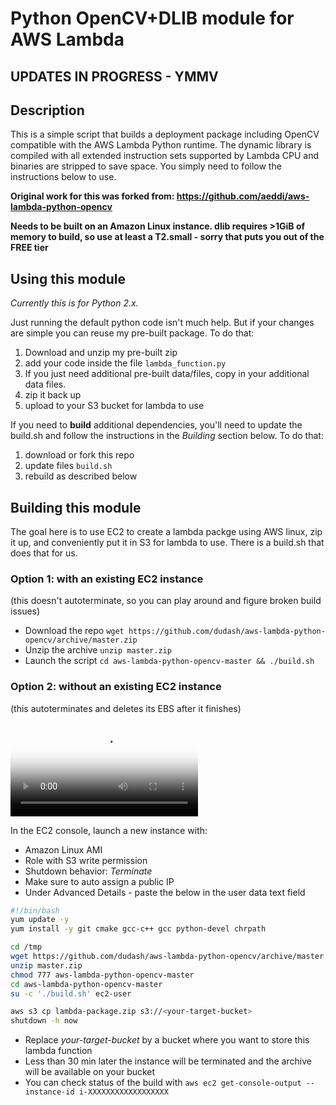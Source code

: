 # Python OpenCV+DLIB module for AWS Lambda

## UPDATES IN PROGRESS - YMMV

## Description
This is a simple script that builds a deployment package including OpenCV compatible with the AWS Lambda Python runtime. The dynamic library is compiled with all extended instruction sets supported by Lambda CPU and binaries are stripped to save space. You simply need to follow the instructions below to use.

**Original work for this was forked from: https://github.com/aeddi/aws-lambda-python-opencv**

**Needs to be built on an Amazon Linux instance. dlib requires >1GiB of memory to build, so use at least a T2.small - sorry that puts you out of the FREE tier**

## Using this module
*Currently this is for Python 2.x.*

Just running the default python code isn't much help.  But if your changes are simple you can reuse my pre-built package.  To do that:
1) Download and unzip my pre-built zip
2) add your code inside the file `lambda_function.py`
3) If you just need additional pre-built data/files, copy in your additional data files.
4) zip it back up
5) upload to your S3 bucket for lambda to use

If you need to **build** additional dependencies, you'll need to update the build.sh and follow the instructions in the *Building* section below.  To do that: 
1) download or fork this repo
2) update files `build.sh`
3) rebuild as described below


## Building this module
The goal here is to use EC2 to create a lambda packge using AWS linux, zip it up, and conveniently put it in S3 for lambda to use.  There is a build.sh that does that for us.

### Option 1: with an existing EC2 instance
(this doesn't autoterminate, so you can play around and figure broken build issues)

- Download the repo `wget https://github.com/dudash/aws-lambda-python-opencv/archive/master.zip`
- Unzip the archive `unzip master.zip`
- Launch the script `cd aws-lambda-python-opencv-master && ./build.sh`


### Option 2: without an existing EC2 instance
(this autoterminates and deletes its EBS after it finishes)

<video src=".screenshots/buildwithEC2.mp4" poster=".screenshots/buildwithEC2.jpg" controls preload></video>

In the EC2 console, launch a new instance with:
- Amazon Linux AMI
- Role with S3 write permission
- Shutdown behavior: *Terminate*
- Make sure to auto assign a public IP
- Under Advanced Details - paste the below in the user data text field
```bash
#!/bin/bash
yum update -y
yum install -y git cmake gcc-c++ gcc python-devel chrpath

cd /tmp
wget https://github.com/dudash/aws-lambda-python-opencv/archive/master.zip
unzip master.zip
chmod 777 aws-lambda-python-opencv-master
cd aws-lambda-python-opencv-master
su -c './build.sh' ec2-user

aws s3 cp lambda-package.zip s3://<your-target-bucket>
shutdown -h now
```

- Replace *your-target-bucket* by a bucket where you want to store this lambda function
- Less than 30 min later the instance will be terminated and the archive will be available on your bucket
- You can check status of the build with `aws ec2 get-console-output --instance-id i-XXXXXXXXXXXXXXXXXX`

